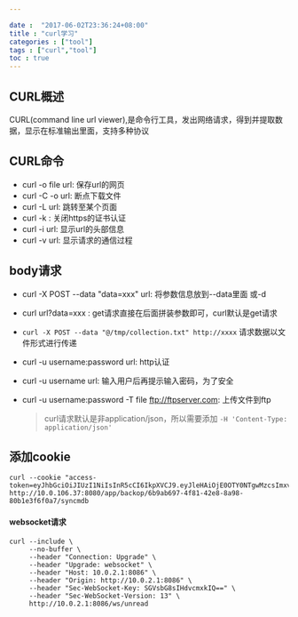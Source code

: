```yaml
---

date :  "2017-06-02T23:36:24+08:00" 
title : "curl学习" 
categories : ["tool"] 
tags : ["curl","tool"] 
toc : true
---
```


CURL概述
--------

CURL(command line url viewer),是命令行工具，发出网络请求，得到并提取数据，显示在标准输出里面，支持多种协议

CURL命令
--------

-   curl -o file url: 保存url的网页
-   curl -C -o url: 断点下载文件
-   curl -L url: 跳转至某个页面
-   curl -k : 关闭https的证书认证
-   curl -i url: 显示url的头部信息
-   curl -v url: 显示请求的通信过程

body请求
--------

- curl -X POST --data "data=xxx" url: 将参数信息放到--data里面 或-d

- curl url?data=xxx : get请求直接在后面拼装参数即可，curl默认是get请求

- `curl -X POST --data "@/tmp/collection.txt" http://xxxx`  请求数据以文件形式进行传递

- curl -u username:password url: http认证

- curl -u username url: 输入用户后再提示输入密码，为了安全

-   curl -u username:password -T file <ftp://ftpserver.com>:
    上传文件到ftp
    
    > curl请求默认是非application/json，所以需要添加 `-H 'Content-Type: application/json'`

添加cookie
----------

``` shell
curl --cookie "access-token=eyJhbGciOiJIUzI1NiIsInR5cCI6IkpXVCJ9.eyJleHAiOjE0OTY0NTgwMzcsImxvZ2luTmFtZSI6ImFkbWluIiwibmFtZUNOIjoi57O757uf566h55CG5ZGYIiwidGltZW91dCI6MjQsInVzZXJJZCI6IjU3M2E0Njk4ZTRiMGQ5MDY2OGJjOWYwMyIsInVzZXJOYW1lIjoiYWRtaW4ifQ.DuWu64q_xiTHJFxQ8X9nMlGwFo82UtP_-2axvKgWois"  http://10.0.106.37:8080/app/backop/6b9ab697-4f81-42e8-8a98-80b1e3f6f0a7/syncmdb
```

#### websocket请求

```shell
curl --include \
     --no-buffer \
     --header "Connection: Upgrade" \
     --header "Upgrade: websocket" \
     --header "Host: 10.0.2.1:8086" \
     --header "Origin: http://10.0.2.1:8086" \
     --header "Sec-WebSocket-Key: SGVsbG8sIHdvcmxkIQ==" \
     --header "Sec-WebSocket-Version: 13" \
     http://10.0.2.1:8086/ws/unread
```

